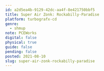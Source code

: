 ```yaml
---
id: a2d5ea4b-9129-42dc-aa4f-8e421750bbf5
title: Super Air Zonk: Rockabilly-Paradise
platform: turbografx-cd
genre:
  - shmup
note: PCEWorks
digital: false
physical: true
guide: false
pending: false
posted: 2021-08-10
slug: super-air-zonk-rockabilly-paradise
---
```

